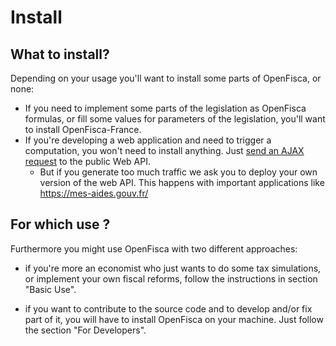 # Install

## What to install?

Depending on your usage you'll want to install some parts of OpenFisca, or none:

- If you need to implement some parts of the legislation as OpenFisca formulas, or fill some values for parameters of the legislation, you'll want to install OpenFisca-France.
- If you're developing a web application and need to trigger a computation, you won't need to install anything. Just [send an AJAX request](../openfisca-web-api/index.html) to the public Web API.
  - But if you generate too much traffic we ask you to deploy your own version of the web API. This happens with important applications like https://mes-aides.gouv.fr/

## For which use ?

Furthermore you might use OpenFisca with two different approaches:

* if you're more an economist who just wants to do some tax simulations, or implement your own fiscal reforms, follow the instructions in section "Basic Use".

* if you want to contribute to the source code and to develop and/or fix part of it, you will have to install OpenFisca on your machine. Just follow the section "For Developers".


